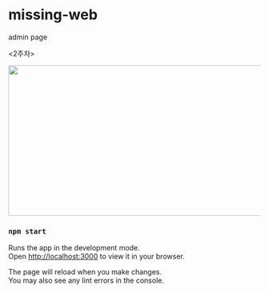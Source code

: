# missing-web

admin page

<2주차>

<img src=https://user-images.githubusercontent.com/95032287/202638369-1b6ddfc8-f334-4829-b579-5c131072ffef.png width="600" height="300"/>


### `npm start`

Runs the app in the development mode.\
Open [http://localhost:3000](http://localhost:3000) to view it in your browser.

The page will reload when you make changes.\
You may also see any lint errors in the console.
